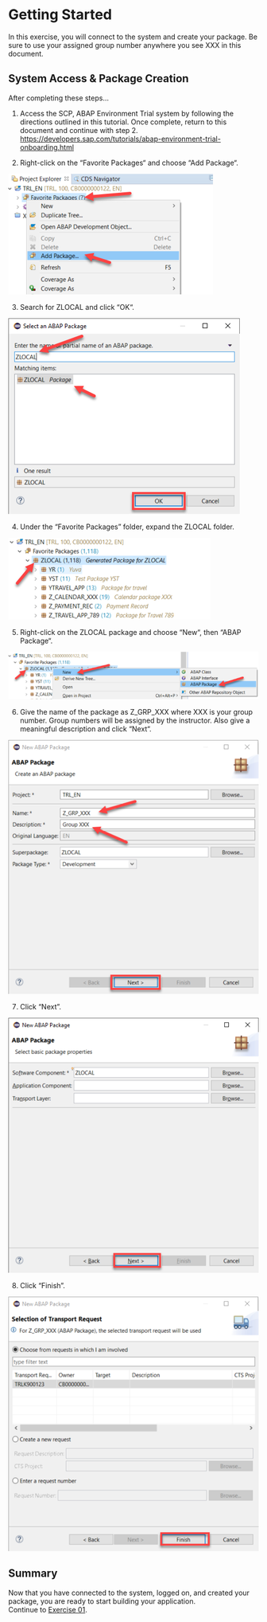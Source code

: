 # Getting Started

In this exercise, you will connect to the system and create your package. Be sure to use your assigned group number anywhere you see XXX in this document. 


## System Access & Package Creation

After completing these steps...

1.  Access the SCP, ABAP Environment Trial system by following the directions outlined in this tutorial. Once complete, return to this document and continue with step 2.  https://developers.sap.com/tutorials/abap-environment-trial-onboarding.html


2.	Right-click on the “Favorite Packages“ and choose “Add Package“.

![](/exercises/ex0/images/00_00_0020.png)

3.	Search for ZLOCAL and click “OK“.

![](/exercises/ex0/images/00_00_0030.png)

4.	Under the “Favorite Packages” folder, expand the ZLOCAL folder.  

![](/exercises/ex0/images/00_00_0040.png)

5.	Right-click on the ZLOCAL package and choose “New“, then “ABAP Package“. 

![](/exercises/ex0/images/00_00_0050.png)

6.	Give the name of the package as Z_GRP_XXX where XXX is your group number. Group numbers will be assigned by the instructor. Also give a meaningful description and click “Next“.

![](/exercises/ex0/images/00_00_0060.png)

7.	Click “Next”.

![](/exercises/ex0/images/00_00_0070.png)

8.	Click “Finish”.

![](/exercises/ex0/images/00_00_0080.png)


## Summary

Now that you have connected to the system, logged on, and created your package, you are ready to start building your application.  
Continue to [Exercise 01](exercises/ex1/).